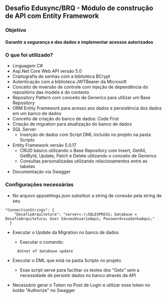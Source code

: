 ## Desafio Edusync/BRQ -  Módulo de construção de API com Entity Framework

### Objetivo
#### Garantir a segurança e dos dados e implementar acessos autorizados

### O que foi utilizado?
 - Linguagem C#
 - Asp.Net Core Web API versão 5.0
 - Criptografia de senhas com a biblioteca BCrypt
 - Autenticação com a biblioteca JWTBearer da Microsoft
 - Conceito de inversão de controle com injeção de dependência do repositório das models e do contexto
 - Repository Pattern com conceito de Generics para utilizar um Base Repository
 - ORM Entity Framework para acesso aos dados e persistência dos dados em um banco de dados
 - Conceito de criação do banco de dados: Code First
 - Criação de migration para atualização do banco de dados
 - SQL Server 
    - Inserção de dados com Script DML incluído no projeto na pasta Scripts
 - Entity Framework versão 5.0.17
    - CRUD básico utilizando o Base Repository com Insert, GetAll, GetById, Update, Patch e Delete utilizando o conceito de Generics
    - Consultas personalizadas utilizando relacionamentos entre as tabelas
 - Documentação via Swagger
 
 ### Configurações necessárias
 - No arquivo  appsettings.json substituir a string de conexão pela string de seu 
```
"ConnectionStrings": {
    "DesafioArquitetura": "server=.\\SQLEXPRESS; Database = DesafioArquitetura; User Id=seuUsuarioAqui; Password=suaSenhaAqui;"
  }
```
 - Executar o Update da Migration no banco de dados
    
    - Executar o comando: 
    ```
      dotnet ef database update
    ```
 - Executar o DML que está na pasta Scripts no projeto.
    - Esse script serve para facilitar os testes dos "Gets" sem a necessidade de persistir dados no banco através da API

 - Necessário gerar o Token no Post de Login e utilizar esse token no botão "Authorize" no Swagger    
